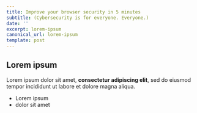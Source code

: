 ```yaml
---
title: Improve your browser security in 5 minutes
subtitle: (Cybersecurity is for everyone. Everyone.)
date: ''
excerpt: lorem-ipsum
canonical_url: lorem-ipsum
template: post
---
```

## Lorem ipsum

Lorem ipsum dolor sit amet, **consectetur adipiscing elit**, sed do eiusmod tempor incididunt ut labore et dolore magna aliqua.

- Lorem ipsum
- dolor sit amet